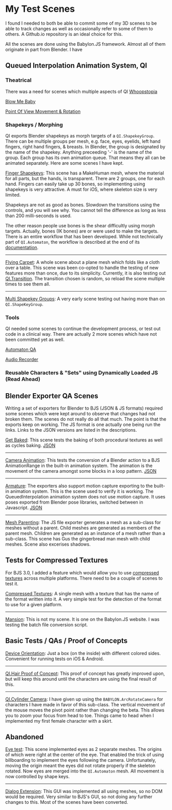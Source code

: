 # My Test Scenes #
I found I needed to both be able to commit some of my 3D scenes to be able to track changes as well as occasionally refer to some of them to others.  A Github.io repository is an ideal choice for this.

All the scenes are done using the Babylon.JS framework.  Almost all of them originate in part from Blender.  I have

## Queued Interpolation Animation System, QI ##

### Theatrical ###
There was a need for scenes which multiple aspects of QI
[Whoopstopia](https://palmer-jc.github.io/scenes/whoopstopia/)

[Blow Me Baby](https://palmer-jc.github.io/scenes/blow_me_baby/)


[Point Of View Movement & Rotation](https://palmer-jc.github.io/scenes/QueuedInterpolation/POV/)

### Shapekeys / Morphing ###
QI exports Blender shapekeys as morph targets of a `QI.ShapekeyGroup`.  There can be multiple groups per mesh, e.g. face, eyes, eyelids, left hand fingers, right hand fingers, & breasts.  In Blender, the group is designated by the name of the shapekey.  Anything preceeding '-' is the name of the group.  Each group has its own animation queue.  That means they all can be animated separately.  Here are some scenes I have kept.

[Finger Shapekeys](https://palmer-jc.github.io/scenes/QueuedInterpolation/finger_shapekeys/):  This scene has a MakeHuman mesh, where the material for all parts, but the hands, is transparent.  There are 2 groups, one for each hand.  Fingers can easily take up 30 bones, so implementing using shapekeys is very attractive.  A must for iOS, where skeleton size is very limited.

Shapekeys are not as good as bones.  Slowdown the transitions using the controls, and you will see why.  You cannot tell the difference as long as less than 200 milli-seconds is used.

The other reason people use bones is the shear difficultly using morph targets.  Actually, bones (IK bones) are or were used to make the targets.  There is an entire workflow that has been developed.  While not technically part of `QI.Automaton`, the workflow is described at the end of its [documentation](https://github.com/BabylonJS/Extensions/tree/master/QueuedInterpolation/src/meshes/automaton#finger-shapekeys).

---

[Flying Carpet](https://palmer-jc.github.io/scenes/QueuedInterpolation/flying_carpet/):  A whole scene about a plane mesh which folds like a cloth over a table.  This scene was been co-opted to handle the testing of new features more than once, due to its simplicity.  Currently, it is also testing out [QI.Transition](https://github.com/BabylonJS/Extensions/tree/master/QueuedInterpolation/src/transitions).  The transition chosen is random, so reload the scene multiple times to see them all.

---

[Multi Shapekey Groups](https://palmer-jc.github.io/scenes/QueuedInterpolation/multi_shapekey_groups/):  A very early scene testing out having more than on `QI.ShapeKeyGroup`.

### Tools ###
QI needed some scenes to continue the development process, or test out code in a clinical way.  There are actually 2 more scenes which have not been committed yet as well.

[Automaton QA](https://palmer-jc.github.io/scenes/QueuedInterpolation/automaton/)

[Audio Recorder](https://palmer-jc.github.io/scenes/QueuedInterpolation/audio_recorder/)

### Reusable Characters & "Sets" using Dynamically Loaded JS (Read Ahead) ###

## Blender Exporter QA Scenes ##
Writing a set of exporters for Blender to BJS (JSON & JS formats) required some scenes which were kept around to observe that changes had not broken them.  The scenes do not really do all that much.  The point is that the exports keep on working.  The JS format is one actually one being run the links.  Links to the JSON versions are listed in the descriptions.

[Get Baked](https://palmer-jc.github.io/scenes/get_baked/):  This scene tests the baking of both procedural textures as well as cycles baking. [JSON](https://palmer-jc.github.io/scenes/get_baked/index_JSON.html)

---

[Camera Animation](https://palmer-jc.github.io/scenes/camera_anim/):  This tests the conversion of a Blender action to a BJS AnimationRange in the built-in animation system.  The animation is the movement of the camera amongst some blocks in a loop pattern.  [JSON](https://palmer-jc.github.io/scenes/camera_anim/index_JSON.html)

---

[Armature](https://palmer-jc.github.io/scenes/QueuedInterpolation/armature/):  The exporters also support motion capture exporting to the built-in animation system.  This is the scene used to verify it is working.  The QueuedInterpolation animation system does not use motion capture.  It uses poses exported from Blender pose libraries, switched between in Javascript. [JSON](https://palmer-jc.github.io/scenes/QueuedInterpolation/armature/index_JSON.html)

---

[Mesh Parenting](https://palmer-jc.github.io/scenes/QueuedInterpolation/mesh_parent/):  The JS file exporter generates a mesh as a sub-class for meshes without a parent.  Child meshes are generated as members of the parent mesh.  Children are generated as an instance of a mesh rather than a sub-class.  This scene has Gus the gingerbread man mesh with child meshes.  Scene also excerises shadows.

## Tests for Compressed Textures ##
For BJS 3.0, I added a feature which would allow you to use [compressed textures](http://doc.babylonjs.com/tutorials/multi-platform_compressed_textures) across multiple platforms.  There need to be a couple of scenes to test it.

[Compressed Textures](https://palmer-jc.github.io/scenes/compressedTextures/): A single mesh with a texture that has the name of the format written into it.  A very simple test for the detection of the format to use for a given platform.

---

[Mansion](https://palmer-jc.github.io/scenes/mansion/):  This is not my scene.  It is one on the Babylon.JS website.  I was testing the batch file conversion script.

## Basic Tests / QAs / Proof of Concepts ##
[Device Orientation](https://palmer-jc.github.io/scenes/device_orientation/):  Just a box (on the inside) with different colored sides.  Convenient for running tests on iOS & Android.

---

[QI.Hair Proof of Concept](https://palmer-jc.github.io/scenes/hair/):  This proof of concept has greatly improved upon, but will keep this around until the characters are using the final result of this. 

---

[QI.Cylinder Camera](https://palmer-jc.github.io/scenes/QueuedInterpolation/cylinder_camera/):  I have given up using the `BABYLON.ArcRotateCamera` for characters I have made in favor of this sub-class.  The vertical movement of the mouse moves the pivot point rather than changing the beta. This allows you to zoom your focus from head to toe.  Things came to head when I implemented my first female character with a skirt.

## Abandoned ##
[Eye test](https://palmer-jc.github.io/scenes/abandoned/eye_model/):  This scene implemented eyes as 2 separate meshes.  The origins of which were right at the center of the eye.  That enabled the trick of using billboarding to implement the eyes following the camera.  Unfortunately, moving the origin meant the eyes did not rotate properly if the skeleton rotated.  Now eyes are merged into the `QI.Automaton` mesh.  All movement is now controlled by shape keys.

---

[Dialog Extension](https://palmer-jc.github.io/scenes/dialog/):  This GUI was implemented all using meshes, so no DOM would be required.  Very similar to BJS's GUI, so not doing any further changes to this.  Most of the scenes have been converted.
